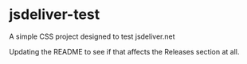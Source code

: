 # jsdeliver-test
A simple CSS project designed to test jsdeliver.net

Updating the README to see if that affects the Releases section at all.
